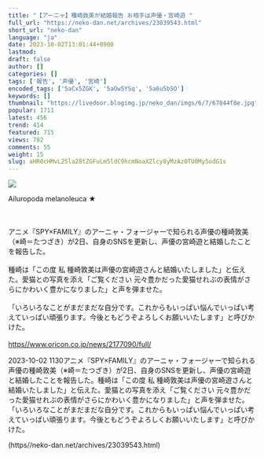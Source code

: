 ```yaml
---
title: "【アーニャ】種崎敦美が結婚報告 お相手は声優・宮崎遊 "
full_url: "https://neko-dan.net/archives/23039543.html"
short_url: "neko-dan"
language: "ja"
date: 2023-10-02T13:01:44+0900
lastmod: 
draft: false
author: []
categories: []
tags: ['報告', '声優', '宮崎']
encoded_tags: ['5aCx5ZGK', '5aOw5YSq', '5a6u5bSO']
keywords: []
thumbnail: "https://livedoor.blogimg.jp/neko_dan/imgs/6/7/67844f8e.jpg"
popular: 1711
latest: 456
trend: 414
featured: 715
views: 782
comments: 55
weight: 15
slug: aHR0cHMvL25la28tZGFuLm5ldC9hcmNoaXZlcy8yMzAzOTU0My5odG1s
---
```


![](https://livedoor.blogimg.jp/neko_dan/imgs/6/7/67844f8e.jpg)

<div><p>Ailuropoda melanoleuca ★ </p><br> <br> アニメ『SPY×FAMILY』のアーニャ・フォージャーで知られる声優の種崎敦美（※崎＝たつざき）が2日、自身のSNSを更新し、声優の宮崎遊と結婚したことを報告した。 <br> <br> 種崎は「この度 私 種崎敦美は声優の宮崎遊さんと結婚いたしました」と伝えた。愛猫との写真を添え「ご覧ください 元々豊かだった愛猫せれぶの表情がさらにかわいく豊かになりました」と声を弾ませた。 <br> <br> 「いろいろなことがまだまだな自分です。これからもいっぱい悩んでいっぱい考えていっぱい頑張ります。今後ともどうぞよろしくお願いいたします」と呼びかけた。 <br> <br> <a target='_blank' href='https//www.oricon.co.jp/news/2177090/full/'>https//www.oricon.co.jp/news/2177090/full/</a> <p>2023-10-02 1130アニメ『SPY×FAMILY』のアーニャ・フォージャーで知られる声優の種崎敦美（※崎＝たつざき）が2日、自身のSNSを更新し、声優の宮崎遊と結婚したことを報告した。種崎は「この度 私 種崎敦美は声優の宮崎遊さんと結婚いたしました」と伝えた。愛猫との写真を添え「ご覧ください 元々豊かだった愛猫せれぶの表情がさらにかわいく豊かになりました」と声を弾ませた。「いろいろなことがまだまだな自分です。これからもいっぱい悩んでいっぱい考えていっぱい頑張ります。今後ともどうぞよろしくお願いいたします」と呼びかけた。</p></div>

(https//neko-dan.net/archives/23039543.html)
